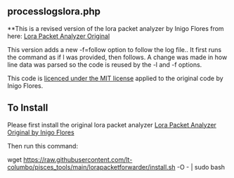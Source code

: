 ## processlogslora.php

**This is a revised version of the lora packet analyzer
by Inigo Flores from here: [Lora Packet Analyzer Original](https://github.com/inigoflores/lora-packet-forwarder-analyzer)

This version adds a new -f=follow option to follow the log file.. It first runs the command as if l was provided, then follows. A change was made in how line data was parsed so the code is reused by the -l and -f options.

This code is [licenced under the MIT license](LICENSE.md) applied to the original code by Inigo Flores.

## To Install
Please first install the original lora packet analyzer [Lora Packet Analyzer Original by Inigo Flores](https://github.com/inigoflores/lora-packet-forwarder-analyzer)

Then run this command:

wget https://raw.githubusercontent.com/lt-columbo/pisces_tools/main/lorapacketforwarder/install.sh -O - | sudo bash
